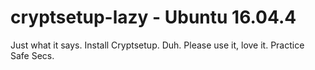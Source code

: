 # cryptsetup-lazy - Ubuntu 16.04.4
Just what it says. Install Cryptsetup.
Duh.
Please use it, love it. Practice Safe Secs.
